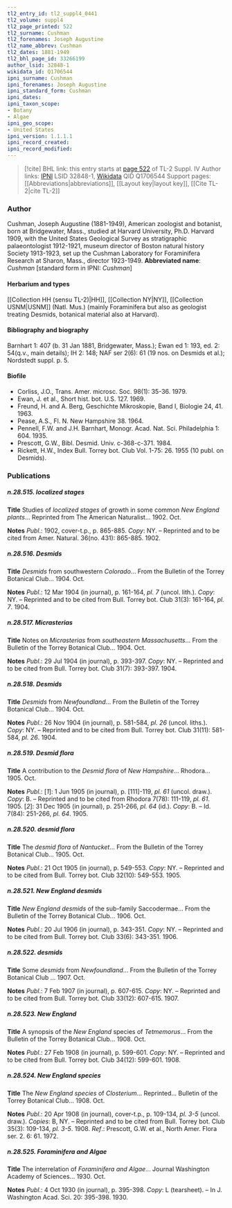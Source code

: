 ```yaml
---
tl2_entry_id: tl2_suppl4_0441
tl2_volume: suppl4
tl2_page_printed: 522
tl2_surname: Cushman
tl2_forenames: Joseph Augustine
tl2_name_abbrev: Cushman
tl2_dates: 1881-1949
tl2_bhl_page_id: 33266199
author_lsid: 32848-1
wikidata_id: Q1706544
ipni_surname: Cushman
ipni_forenames: Joseph Augustine
ipni_standard_form: Cushman
ipni_dates: 
ipni_taxon_scope: 
- Botany
- Algae
ipni_geo_scope: 
- United States
ipni_version: 1.1.1.1
ipni_record_created: 
ipni_record_modified:
---
```


> [!cite] BHL link: this entry starts at [page 522](https://www.biodiversitylibrary.org/page/33266199) of TL-2 Suppl. IV
> Author links: [IPNI](https://www.ipni.org/a/32848-1) LSID 32848-1, [Wikidata](https://www.wikidata.org/wiki/Q1706544) QID Q1706544
> Support pages: [[Abbreviations|abbreviations]], [[Layout key|layout key]], [[Cite TL-2|cite TL-2]]

### Author

Cushman, Joseph Augustine (1881-1949), American zoologist and botanist, born at Bridgewater, Mass., studied at Harvard University, Ph.D. Harvard 1909, with the United States Geological Survey as stratigraphic palaeontologist 1912-1921, museum director of Boston natural history Society 1913-1923, set up the Cushman Laboratory for Foraminifera Research at Sharon, Mass., director 1923-1949. 
**Abbreviated name**: *Cushman* \[standard form in IPNI: *Cushman*\]

#### Herbarium and types

[[Collection HH (sensu TL-2)|HH]], [[Collection NY|NY]], [[Collection USNM|USNM]] (Natl. Mus.) (mainly Foraminifera but also as geologist treating Desmids, botanical material also at Harvard).

#### Bibliography and biography

Barnhart 1: 407 (b. 31 Jan 1881, Bridgewater, Mass.); Ewan ed 1: 193, ed. 2: 54(q.v., main details); IH 2: 148; NAF ser 2(6): 61 (19 nos. on Desmids et al.); Nordstedt suppl. p. 5.

#### Biofile

- Corliss, J.O., Trans. Amer. microsc. Soc. 98(1): 35-36. 1979.
- Ewan, J. et al., Short hist. bot. U.S. 127. 1969.
- Freund, H. and A. Berg, Geschichte Mikroskopie, Band I, Biologie 24, 41. 1963.
- Pease, A.S., Fl. N. New Hampshire 38. 1964.
- Pennell, F.W. and J.H. Barnhart, Monogr. Acad. Nat. Sci. Philadelphia 1: 604. 1935.
- Prescott, G.W., Bibl. Desmid. Univ. c-368-c-371. 1984.
- Rickett, H.W., Index Bull. Torrey bot. Club Vol. 1-75: 26. 1955 (10 publ. on Desmids).

### Publications

##### n.28.515. localized stages

**Title**
Studies of *localized stages* of growth in some common *New England plants*... Reprinted from The American Naturalist... 1902. Oct.

**Notes**
*Publ*.: 1902, cover-t.p., p. 865-885. *Copy*: NY. – Reprinted and to be cited from Amer. Natural. 36(no. 431): 865-885. 1902.

##### n.28.516. Desmids

**Title**
*Desmids* from southwestern *Colorado*... From the Bulletin of the Torrey Botanical Club... 1904. Oct.

**Notes**
*Publ*.: 12 Mar 1904 (in journal), p. 161-164, *pl. 7* (uncol. lith.). *Copy*: NY. – Reprinted and to be cited from Bull. Torrey bot. Club 31(3): 161-164, *pl. 7*. 1904.

##### n.28.517. Micrasterias

**Title**
Notes on *Micrasterias* from *southeastern Massachusetts*... From the Bulletin of the Torrey Botanical Club... 1904. Oct.

**Notes**
*Publ*.: 29 Jul 1904 (in journal), p. 393-397. *Copy*: NY. – Reprinted and to be cited from Bull. Torrey bot. Club 31(7): 393-397. 1904.

##### n.28.518. Desmids

**Title**
*Desmids* from *Newfoundland*... From the Bulletin of the Torrey Botanical Club... 1904. Oct.

**Notes**
*Publ*.: 26 Nov 1904 (in journal), p. 581-584, *pl. 26* (uncol. liths.). *Copy*: NY. – Reprinted and to be cited from Bull. Torrey bot. Club 31(11): 581-584, *pl. 26*. 1904.

##### n.28.519. Desmid flora

**Title**
A contribution to the *Desmid flora* of *New Hampshire*... Rhodora... 1905. Oct.

**Notes**
*Publ*.: \[*1*\]: 1 Jun 1905 (in journal), p. \[111\]-119, *pl. 61* (uncol. draw.). *Copy*: B. – Reprinted and to be cited from Rhodora 7(78): 111-119, *pl. 61*. 1905.
\[*2*\]: 31 Dec 1905 (in journal), p. 251-266, *pl. 64* (id.). *Copy*: B. – Id. 7(84): 251-266, *pl. 64*. 1905.

##### n.28.520. desmid flora

**Title**
The *desmid flora* of *Nantucket*... From the Bulletin of the Torrey Botanical Club... 1905. Oct.

**Notes**
*Publ*.: 21 Oct 1905 (in journal), p. 549-553. *Copy*: NY. – Reprinted and to be cited from Bull. Torrey bot. Club 32(10): 549-553. 1905.

##### n.28.521. New England desmids

**Title**
*New England desmids* of the sub-family Saccodermae... From the Bulletin of the Torrey Botanical Club... 1906. Oct.

**Notes**
*Publ*.: 20 Jul 1906 (in journal), p. 343-351. *Copy*: NY. – Reprinted and to be cited from Bull. Torrey bot. Club 33(6): 343-351. 1906.

##### n.28.522. desmids

**Title**
Some *desmids* from *Newfoundland*... From the Bulletin of the Torrey Botanical Club ... 1907. Oct.

**Notes**
*Publ*.: 7 Feb 1907 (in journal), p. 607-615. *Copy*: NY. – Reprinted and to be cited from Bull. Torrey bot. Club 33(12): 607-615. 1907.

##### n.28.523. New England

**Title**
A synopsis of the *New England* species of *Tetmemorus*... From the Bulletin of the Torrey Botanical Club... 1908. Oct.

**Notes**
*Publ*.: 27 Feb 1908 (in journal), p. 599-601. *Copy*: NY. – Reprinted and to be cited from Bull. Torrey bot. Club 34(12): 599-601. 1908.

##### n.28.524. New England species

**Title**
The *New England species* of *Closterium*... Reprinted... Bulletin of the Torrey Botanical Club... 1908. Oct.

**Notes**
*Publ*.: 20 Apr 1908 (in journal), cover-t.p., p. 109-134, *pl. 3-5* (uncol. draw.). *Copies*: B, NY. – Reprinted and to be cited from Bull. Torrey bot. Club 35(3): 109-134, *pl. 3-5*. 1908.
*Ref*.: Prescott, G.W. et al., North Amer. Flora ser. 2. 6: 61. 1972.

##### n.28.525. Foraminifera and Algae

**Title**
The interrelation of *Foraminifera and Algae*... Journal Washington Academy of Sciences... 1930. Oct.

**Notes**
*Publ*.: 4 Oct 1930 (in journal), p. 395-398. *Copy*: L (tearsheet). – In J. Washington Acad. Sci. 20: 395-398. 1930.

